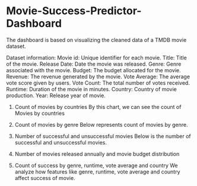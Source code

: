 # Movie-Success-Predictor-Dashboard

The dashboard is based on visualizing the cleaned data of a TMDB movie dataset.

Dataset information:
Movie id: Unique identifier for each movie.
Title: Title of the movie.
Release Date: Date the movie was released.
Genre: Genre associated with the movie.
Budget: The budget allocated for the movie.
Revenue: The revenue generated by the movie.
Vote Average: The average vote score given by users.
Vote Count: The total number of votes received.
Runtime: Duration of the movie in minutes.
Country: Country of movie production.
Year: Release year of movie.

1) Count of movies by countries
By this chart, we can see the count of Movies by countries




2) Count of movies by genre
Below represents count of movies by genre.


3) Number of successful and unsuccessful movies
Below is the number of successful and unsuccessful movies.


4) Number of movies released annually and movie budget distribution


5) Count of success by genre, runtime, vote average and country
We analyze how features like genre, runtime, vote average and country affect success of movie.





